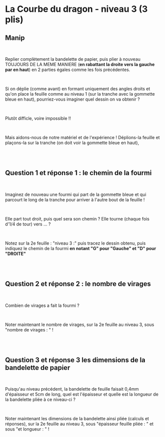 # La Courbe du dragon - niveau 3 (3 plis)

## Manip

<br>



Replier complètement la bandelette de papier, puis plier à nouveau TOUJOURS DE LA MEME MANIERE (**en rabattant la droite vers la gauche par en haut**) en 2 parties égales comme les fois précédentes.

<br>

Si on déplie (comme avant) en formant uniquement des angles droits et qu'on place la feuille comme au niveau 1 (sur la tranche avec la gommette bleue en haut), pourriez-vous imaginer quel dessin on va obtenir ?

<br>

Plutôt difficle, voire impossible !!

<br>

Mais aidons-nous de notre matériel et de l'expérience ! Déplions-la feuille et plaçons-la sur la tranche (on doit voir la gommette bleue en haut), 

<br><br>

## Question 1 et réponse 1 : le chemin de la fourmi

<br>

Imaginez de nouveau une fourmi qui part de la gommette bleue et qui parcourt le long de la tranche pour arriver à l'autre bout de la feuille !

<br>

Elle part tout droit, puis quel sera son chemin ? Elle tourne (chaque fois d'1/4 de tour) vers ... ?

<br>

Notez sur la 2e feuille : "niveau 3 :" puis tracez le dessin obtenu, puis indiquez le chemin de la fourmi  **en notant "G" pour "Gauche" et "D" pour "DROITE"**

<br><br>

## Question 2 et réponse 2 : le nombre de virages

<br>

Combien de virages a fait la fourmi ?

<br>

Noter maintenant le nombre de virages, sur la 2e feuille au niveau 3, sous "nombre de virages : " ! 

<br><br>

## Question 3 et réponse 3 les dimensions de la bandelette de papier

<br>

Puisqu'au niveau précédent, la bandelette de feuille faisait 0,4mm d'épaisseur et 5cm de long, quel est l'épaisseur et quelle est la longueur de la bandelette pliée à ce niveau-ci ?

<br>

Noter maintenant les dimensions de la bandelette ainsi pliée (calculs et réponses), sur la 2e feuille au niveau 3, sous "épaisseur feuille pliée : " et sous "et longueur : " !
